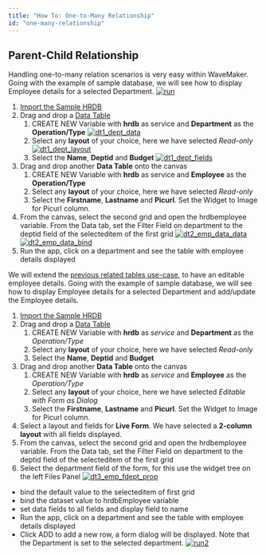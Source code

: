 ```yaml
---
title: "How To: One-to-Many Relationship"
id: "one-many-relationship"
---
```


## Parent-Child Relationship

Handling one-to-many relation scenarios is very easy within WaveMaker. Going with the example of sample database, we will see how to display Employee details for a selected Department. [![run](/learn/assets/run-1024x576.png)](/learn/assets/run.png)

1. [Import the Sample HRDB](/learn/jump-start/#db)
2. Drag and drop a [Data Table](/learn/data-table/)
    1. CREATE NEW Variable with **hrdb** as service and **Department** as the **Operation/Type** [![dt1_dept_data](/learn/assets/dt1_dept_data.png)](/learn/assets/dt1_dept_data.png)
    2. Select any **layout** of your choice, here we have selected _Read-only_ [![dt1_dept_layout](/learn/assets/dt1_dept_layout.png)](/learn/assets/dt1_dept_layout.png)
    3. Select the **Name**, **Deptid** and **Budget** [![dt1_dept_fields](/learn/assets/dt1_dept_fields.png)](/learn/assets/dt1_dept_fields.png)
3. Drag and drop another **Data Table** onto the canvas
    1. CREATE NEW Variable with **hrdb** as service and **Employee** as the **Operation/Type**
    2. Select any **layout** of your choice, here we have selected _Read-only_
    3. Select the **Firstname**, **Lastname** and **Picurl**. Set the Widget to Image for Picurl column.
4. From the canvas, select the second grid and open the hrdbemployee variable. From the Data tab, set the Filter Field on department to the deptid field of the selecteditem of the first grid [![dt2_emp_data_data](/learn/assets/dt2_emp_data_data-1024x576.png)](/learn/assets/dt2_emp_data_data.png) [![dt2_emp_data_bind](/learn/assets/dt2_emp_data_bind-1024x548.png)](/learn/assets/dt2_emp_data_bind.png)
5. Run the app, click on a department and see the table with employee details displayed

We will extend the [previous related tables use-case](/learn/one-many-relationship/#datatable), to have an editable employee details. Going with the example of sample database, we will see how to display Employee details for a selected Department and add/update the Employee details.

1. [Import the Sample HRDB](/learn/jump-start/#db)
2. Drag and drop a [Data Table](/learn/data-table/)
    1. CREATE NEW Variable with **hrdb** as _service_ and **Department** as the _Operation/Type_
    2. Select any **layout** of your choice, here we have selected _Read-only_
    3. Select the **Name**, **Deptid** and **Budget**
3. Drag and drop another **Data Table** onto the canvas
    1. CREATE NEW Variable with **hrdb** as _service_ and **Employee** as the _Operation/Type_
    2. Select any **layout** of your choice, here we have selected _Editable with Form as Dialog_
    3. Select the **Firstname**, **Lastname** and **Picurl**. Set the Widget to Image for Picurl column.
4. Select a layout and fields for **Live Form**. We have selected a **2-column layout** with all fields displayed.
5. From the canvas, select the second grid and open the hrdbemployee variable. From the Data tab, set the Filter Field on department to the deptid field of the selecteditem of the first grid
6. Select the department field of the form, for this use the widget tree on the left Files Panel [![dt3_emp_fdept_prop](/learn/assets/dt3_emp_fdept_prop-1024x576.png)](/learn/assets/dt3_emp_fdept_prop.png)

- bind the default value to the selecteditem of first grid
- bind the dataset value to hrdbEmployee variable
- set data fields to all fields and display field to name
- Run the app, click on a department and see the table with employee details displayed
- Click ADD to add a new row, a form dialog will be displayed. Note that the Department is set to the selected department. [![run2](/learn/assets/run2-1024x576.png)](/learn/assets/run2.png)

